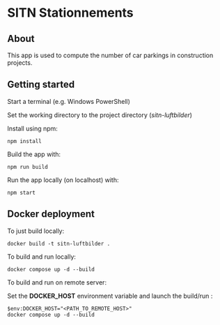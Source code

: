 # SITN Stationnements

## About

This app is used to compute the number of car parkings in construction projects.

## Getting started

Start a terminal (e.g. Windows PowerShell)

Set the working directory to the project directory (*sitn-luftbilder*)

Install using npm:
```
npm install
```

Build the app with:
```
npm run build
```

Run the app locally (on localhost) with:
```
npm start
```

## Docker deployment

To just build locally:
```
docker build -t sitn-luftbilder . 
```

To build and run locally:
```
docker compose up -d --build 
```

To build and run on remote server:

Set the **DOCKER_HOST** environment variable and launch the build/run :
```
$env:DOCKER_HOST="<PATH_TO_REMOTE_HOST>"
docker compose up -d --build
```